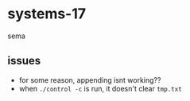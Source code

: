# systems-17
sema


## issues
- for some reason, appending isnt working??
- when `./control -c` is run, it doesn't clear `tmp.txt`